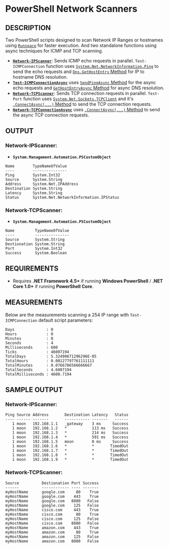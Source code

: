 # PowerShell Network Scanners

## DESCRIPTION
Two PowerShell scripts designed to scan Network IP Ranges or hostnames using [`Runspace`](https://docs.microsoft.com/en-us/dotnet/api/system.management.automation.runspaces.runspace?view=powershellsdk-7.0.0) for faster execution. And two standalone functions using async techniques for ICMP and TCP scanning.

- [__`Network-IPScanner`__](https://github.com/santysq/Network-IPScanner/blob/main/Network-IPScanner.ps1): Sends ICMP echo requests in parallel. `Test-ICMPConnection` function uses [`System.Net.NetworkInformation.Ping`](https://docs.microsoft.com/en-us/dotnet/api/system.net.networkinformation.ping?view=net-6.0) to send the echo requests and [`Dns.GetHostEntry` Method](https://docs.microsoft.com/en-us/dotnet/api/system.net.dns.gethostentry?view=net-6.0) for IP to hostname DNS resolution.
- [__`Test-ICMPConnectionAsync`__](https://github.com/santysq/PowerShell-Network-Scanners/blob/main/Test-ICMPConnectionAsync.ps1) uses [`SendPingAsync` Method](https://docs.microsoft.com/en-us/dotnet/api/system.net.networkinformation.ping.sendpingasync?view=net-6.0) for the async echo requests and [`GetHostEntryAsync` Method](https://docs.microsoft.com/en-us/dotnet/api/system.net.dns.gethostentryasync?view=net-6.0#system-net-dns-gethostentryasync(system-net-ipaddress)) for async DNS resolution.
- [__`Network-TCPScanner`__](https://github.com/santysq/Network-IPScanner/blob/main/Network-TCPScanner.ps1): Sends TCP connection requests in parallel. `Test-Port` function uses [`System.Net.Sockets.TCPClient`](https://docs.microsoft.com/en-us/dotnet/api/system.net.sockets.tcpclient?view=net-6.0) and it's [`.ConnectAsync(...)` Method](https://docs.microsoft.com/en-us/dotnet/api/system.net.sockets.tcpclient.connectasync?view=net-6.0#system-net-sockets-tcpclient-connectasync(system-net-ipaddress-system-int32)) to send the TCP connection requests.
- [__`Network-TCPConnectionAsync`__](https://github.com/santysq/PowerShell-Network-Scanners/blob/main/Network-TCPScanner.ps1) uses [`.ConnectAsync(...)` Method](https://docs.microsoft.com/en-us/dotnet/api/system.net.sockets.tcpclient.connectasync?view=net-6.0#system-net-sockets-tcpclient-connectasync(system-net-ipaddress-system-int32)) to send the async TCP connection requests.

## OUTPUT

### Network-IPScanner:

- __```System.Management.Automation.PSCustomObject```__

```
Name        TypeNameOfValue
----        ---------------
Ping        System.Int32
Source      System.String
Address     System.Net.IPAddress
Destination System.String
Latency     System.String
Status      System.Net.NetworkInformation.IPStatus
```

### Network-TCPScanner:

- __```System.Management.Automation.PSCustomObject```__

```
Name         TypeNameOfValue
----         ---------------
Source       System.String
Destionation System.String
Port         System.Int32
Success      System.Boolean
```

## REQUIREMENTS
- Requires __.NET Framework 4.5+__ if running __Windows PowerShell__ / __.NET Core 1.0+__ if running __PowerShell Core__.


## MEASUREMENTS

Below are the measurements scanning a 254 IP range with `Test-ICMPConnection` default script parameters:

```
Days              : 0
Hours             : 0
Minutes           : 0
Seconds           : 4
Milliseconds      : 600
Ticks             : 46007194
TotalDays         : 5.32490671296296E-05
TotalHours        : 0.00127797761111111
TotalMinutes      : 0.0766786566666667
TotalSeconds      : 4.6007194
TotalMilliseconds : 4600.7194
```

## SAMPLE OUTPUT

### Network-IPScanner:

```
Ping Source Address       Destination Latency   Status
---- ------ -------       ----------- -------   ------
   1 moon   192.168.1.1   _gateway    3 ms     Success
   1 moon   192.168.1.2   *           113 ms   Success
   1 moon   192.168.1.3   *           214 ms   Success
   1 moon   192.168.1.4   *           591 ms   Success
   1 moon   192.168.1.5   moon        0 ms     Success
   1 moon   192.168.1.6   *           *       TimedOut
   1 moon   192.168.1.7   *           *       TimedOut
   1 moon   192.168.1.8   *           *       TimedOut
   1 moon   192.168.1.9   *           *       TimedOut
```

### Network-TCPScanner:

```
Source          Destionation Port Success
------          ------------ ---- -------
myHostName      google.com     80    True
myHostName      google.com    443    True
myHostName      google.com   8080   False
myHostName      google.com    125   False
myHostName      cisco.com     443    True
myHostName      cisco.com      80    True
myHostName      cisco.com     125   False
myHostName      cisco.com    8080   False
myHostName      amazon.com    443    True
myHostName      amazon.com     80    True
myHostName      amazon.com    125   False
myHostName      amazon.com   8080   False
```
